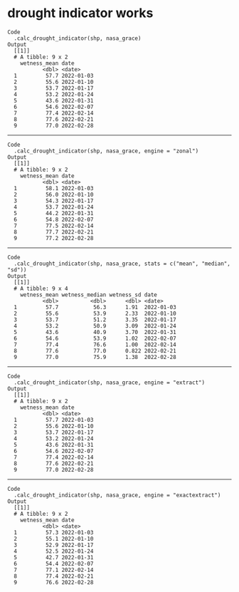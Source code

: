 # drought indicator works

    Code
      .calc_drought_indicator(shp, nasa_grace)
    Output
      [[1]]
      # A tibble: 9 x 2
        wetness_mean date      
               <dbl> <date>    
      1         57.7 2022-01-03
      2         55.6 2022-01-10
      3         53.7 2022-01-17
      4         53.2 2022-01-24
      5         43.6 2022-01-31
      6         54.6 2022-02-07
      7         77.4 2022-02-14
      8         77.6 2022-02-21
      9         77.0 2022-02-28
      

---

    Code
      .calc_drought_indicator(shp, nasa_grace, engine = "zonal")
    Output
      [[1]]
      # A tibble: 9 x 2
        wetness_mean date      
               <dbl> <date>    
      1         58.1 2022-01-03
      2         56.0 2022-01-10
      3         54.3 2022-01-17
      4         53.7 2022-01-24
      5         44.2 2022-01-31
      6         54.8 2022-02-07
      7         77.5 2022-02-14
      8         77.7 2022-02-21
      9         77.2 2022-02-28
      

---

    Code
      .calc_drought_indicator(shp, nasa_grace, stats = c("mean", "median", "sd"))
    Output
      [[1]]
      # A tibble: 9 x 4
        wetness_mean wetness_median wetness_sd date      
               <dbl>          <dbl>      <dbl> <date>    
      1         57.7           56.3      1.91  2022-01-03
      2         55.6           53.9      2.33  2022-01-10
      3         53.7           51.2      3.35  2022-01-17
      4         53.2           50.9      3.09  2022-01-24
      5         43.6           40.9      3.70  2022-01-31
      6         54.6           53.9      1.02  2022-02-07
      7         77.4           76.6      1.00  2022-02-14
      8         77.6           77.0      0.822 2022-02-21
      9         77.0           75.9      1.38  2022-02-28
      

---

    Code
      .calc_drought_indicator(shp, nasa_grace, engine = "extract")
    Output
      [[1]]
      # A tibble: 9 x 2
        wetness_mean date      
               <dbl> <date>    
      1         57.7 2022-01-03
      2         55.6 2022-01-10
      3         53.7 2022-01-17
      4         53.2 2022-01-24
      5         43.6 2022-01-31
      6         54.6 2022-02-07
      7         77.4 2022-02-14
      8         77.6 2022-02-21
      9         77.0 2022-02-28
      

---

    Code
      .calc_drought_indicator(shp, nasa_grace, engine = "exactextract")
    Output
      [[1]]
      # A tibble: 9 x 2
        wetness_mean date      
               <dbl> <date>    
      1         57.3 2022-01-03
      2         55.1 2022-01-10
      3         52.9 2022-01-17
      4         52.5 2022-01-24
      5         42.7 2022-01-31
      6         54.4 2022-02-07
      7         77.1 2022-02-14
      8         77.4 2022-02-21
      9         76.6 2022-02-28
      

